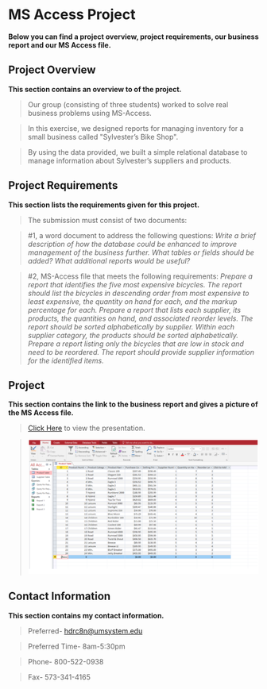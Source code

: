 # MS Access Project
**Below you can find a project overview, project requirements, our business report and our MS Access file.**

## Project Overview
**This section contains an overview to of the project.**
> Our group (consisting of three students) worked  to solve real business problems using MS-Access.

> In this exercise, we designed reports for managing inventory for a small business called "Sylvester’s Bike Shop".

> By using the data provided, we built a simple relational database to manage information about Sylvester’s suppliers and products. 

## Project Requirements
**This section lists the requirements given for this project.**
> The submission must consist of two documents:

> #1, a word document to address the following questions:
*Write a brief description of how the database could be enhanced to improve management of the business further. What tables or fields should be added? What additional reports would be useful?*

> #2, MS-Access file that meets the following requirements:
*Prepare a report that identifies the five most expensive bicycles. The report should list the bicycles in descending order from most expensive to least expensive, the quantity on hand for each, and the markup percentage for each.
Prepare a report that lists each supplier, its products, the quantities on hand, and associated reorder levels. The report should be sorted alphabetically by supplier. Within each supplier category, the products should be sorted alphabetically.
Prepare a report listing only the bicycles that are low in stock and need to be reordered. The report should provide supplier information for the identified items.*

## Project
**This section contains the link to the business report and gives a picture of the MS Access file.**
> [Click Here](https://docs.google.com/document/d/1BCHy75qv7b6G1Foz87mV0TEu-_qsvSLL09-4Si7tI0U/edit) to view the presentation.

> ![MS Access File](AccessData.jpg)

## Contact Information
**This section contains my contact information.**
> Preferred- hdrc8n@umsystem.edu

> Preferred Time- 8am-5:30pm 

> Phone- 800-522-0938

> Fax- 573-341-4165
